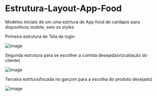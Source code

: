 # Estrutura-Layout-App-Food
 Modelos iniciais de um uma estrtura de App food de cardapio para dispositivos mobile, sem os styles


Primeira estrutura de Tela de login

![image](https://user-images.githubusercontent.com/119899680/229290061-4849afa4-0903-43a7-9044-da432061c56a.png)

Segunda estrutura para se escolher a comida desejada(vizualiação do cliente)

![image](https://user-images.githubusercontent.com/119899680/229290213-c1f3c0a1-10ec-47c2-b4ed-48efb32a96cf.png)


Terceira estrtura(focada no garçom para a escolha do produto desejado)

![image](https://user-images.githubusercontent.com/119899680/229290455-f59912b1-7e88-4a1e-ad5a-5b09e0132cee.png)
